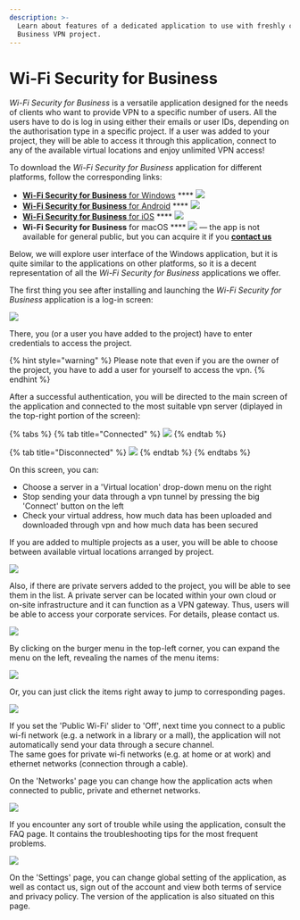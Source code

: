 ```yaml
---
description: >-
  Learn about features of a dedicated application to use with freshly created
  Business VPN project.
---
```


# Wi-Fi Security for Business

_Wi-Fi Security for Business_ is a versatile application designed for the needs of clients who want to provide VPN to a specific number of users. All the users have to do is log in using either their emails or user IDs, depending on the authorisation type in a specific project. If a user was added to your project, they will be able to access it through this application, connect to any of the available virtual locations and enjoy unlimited VPN access!

To download the _Wi-Fi Security for Business_ application for different platforms, follow the corresponding links:

* [**Wi-Fi Security for Business** for Windows](https://firebasestorage.googleapis.com/v0/b/oauth-default-4d635.appspot.com/o/Windows%2FWi-Fi\_Security\_for\_Business\_1.3.2.127.msi?alt=media\&token=b9dabb98-0031-4fba-a728-372b5322877a) **** ![](../../../.gitbook/assets/ms-store-small.png)&#x20;
* [**Wi-Fi Security for Business** for Android](https://play.google.com/store/apps/details?id=com.anchorfree.wifisecuritybusiness\&hl=en\_US) **** ![](../../../.gitbook/assets/play-store-logo-small.jpg)&#x20;
* [**Wi-Fi Security for Business** for iOS](https://apps.apple.com/us/app/wi-fi-security-for-business/id1441048544) **** ![](../../../.gitbook/assets/appstore-logo-small.png)&#x20;
* **Wi-Fi Security for Business** for macOS **** ![](../../../.gitbook/assets/ios-logo-small.jpg) — the app is not available for general public, but you can acquire it if you [**contact us**](mailto:r.mukherji@pango.co)

Below, we will explore user interface of the Windows application, but it is quite similar to the applications on other platforms, so it is a decent representation of all the _Wi-Fi Security for Business_ applications we offer.&#x20;

The first thing you see after installing and launching the _Wi-Fi Security for Business_ application is a log-in screen:

![](../../../.gitbook/assets/wifi-security-login-tom-briantic.png)

There, you (or a user you have added to the project) have to enter credentials to access the project.&#x20;

{% hint style="warning" %}
Please note that even if you are the owner of the project, you have to add a user for yourself to access the vpn.
{% endhint %}

After a successful authentication, you will be directed to the main screen of the application and connected to the most suitable vpn server (diplayed in the top-right portion of the screen):

{% tabs %}
{% tab title="Connected" %}
![](../../../.gitbook/assets/wifi-security-protected.png)
{% endtab %}

{% tab title="Disconnected" %}
![](../../../.gitbook/assets/wifi-security-unprotected.png)
{% endtab %}
{% endtabs %}

On this screen, you can:

* Choose a server in a 'Virtual location' drop-down menu on the right
* Stop sending your data through a vpn tunnel by pressing the big 'Connect' button on the left
* Check your virtual address, how much data has been uploaded and downloaded through vpn and how much data has been secured

If you are added to multiple projects as a user, you will be able to choose between available virtual locations arranged by project.

![](../../../.gitbook/assets/wifi-security-multiple-projects.png)

Also, if there are private servers added to the project, you will be able to see them in the list. A private server can be located within your own cloud or on-site infrastructure and it can function as a VPN gateway. Thus, users will be able to access your corporate services. For details, please contact us.

![](../../../.gitbook/assets/wifi-security-private-servers.png)

By clicking on the burger menu in the top-left corner, you can expand the menu on the left, revealing the names of the menu items:

![](<../../../.gitbook/assets/wifi-security-left-menu-2 (1).png>)

&#x20; Or, you can just click the items right away to jump to corresponding pages.

![](../../../.gitbook/assets/wifi-security-networks.png)

If you set the 'Public Wi-Fi' slider to 'Off', next time you connect to a public wi-fi network (e.g. a network in a library or a mall), the application will not automatically send your data through a secure channel.\
The same goes for private wi-fi networks (e.g. at home or at work) and ethernet networks (connection through a cable).

On the 'Networks' page you can change how the application acts when connected to public, private and ethernet networks.

![](../../../.gitbook/assets/wifi-security-faq.png)

If you encounter any sort of trouble while using the application, consult the FAQ page. It contains the troubleshooting tips for the most frequent problems.

![](../../../.gitbook/assets/wifi-security-settings-tom-briantic.png)

On the 'Settings' page, you can change global setting of the application, as well as contact us, sign out of the account and view both terms of service and privacy policy. The version of the application is also situated on this page.
